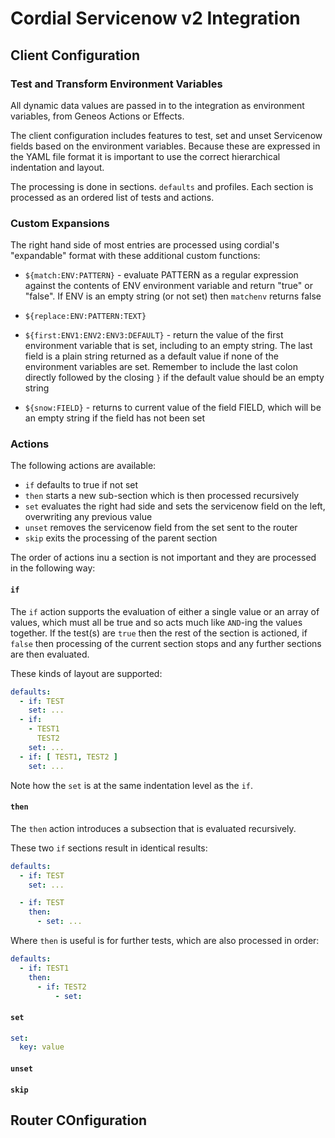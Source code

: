 # Cordial Servicenow v2 Integration

## Client Configuration

### Test and Transform Environment Variables

All dynamic data values are passed in to the integration as environment variables, from Geneos Actions or Effects.

The client configuration includes features to test, set and unset Servicenow fields based on the environment variables. Because these are expressed in the YAML file format it is important to use the correct hierarchical indentation and layout.

The processing is done in sections. `defaults` and profiles. Each section is processed as an ordered list of tests and actions.

### Custom Expansions

The right hand side of most entries are processed using cordial's "expandable" format with these additional custom functions:

* `${match:ENV:PATTERN}` - evaluate PATTERN as a regular expression against the contents of ENV environment variable and return "true" or "false". If ENV is an empty string (or not set) then `matchenv` returns false

* `${replace:ENV:PATTERN:TEXT}`

* `${first:ENV1:ENV2:ENV3:DEFAULT}` - return the value of the first environment variable that is set, including to an empty string. The last field is a plain string returned as a default value if none of the environment variables are set. Remember to include the last colon directly followed by the closing `}` if the default value should be an empty string

* `${snow:FIELD}` - returns to current value of the field FIELD, which will be an empty string if the field has not been set

### Actions

The following actions are available:

* `if` defaults to true if not set
* `then` starts a new sub-section which is then processed recursively
* `set` evaluates the right had side and sets the servicenow field on the left, overwriting any previous value
* `unset` removes the servicenow field from the set sent to the router
* `skip` exits the processing of the parent section

The order of actions inu a section is not important and they are processed in the following way:

#### `if`

The `if` action supports the evaluation of either a single value or an array of values, which must all be true and so acts much like `AND`-ing the values together. If the test(s) are `true` then the rest of the section is actioned, if `false` then processing of the current section stops and any further sections are then evaluated.

These kinds of layout are supported:

```yaml
defaults:
  - if: TEST
    set: ...
  - if:
    - TEST1
      TEST2
    set: ...
  - if: [ TEST1, TEST2 ]
    set: ... 
```

Note how the `set` is at the same indentation level as the `if`.

#### `then`

The `then` action introduces a subsection that is evaluated recursively.

These two `if` sections result in identical results:

```yaml
defaults:
  - if: TEST
    set: ...

  - if: TEST
    then:
      - set: ...
```

Where `then` is useful is for further tests, which are also processed in order:

```yaml
defaults:
  - if: TEST1
    then:
      - if: TEST2
          - set: 
```

#### `set`

```yaml
set:
  key: value
```

#### `unset`

#### `skip`




## Router COnfiguration
